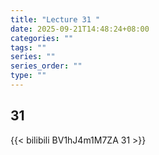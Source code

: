 ```yaml
---
title: "Lecture 31 "
date: 2025-09-21T14:48:24+08:00
categories: ""
tags: ""
series: ""
series_order: ""
type: ""
---
```


## 31 

{{< bilibili BV1hJ4m1M7ZA 31 >}}


